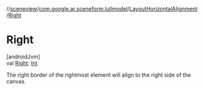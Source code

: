 //[sceneview](../../../index.md)/[com.google.ar.sceneform.lullmodel](../index.md)/[LayoutHorizontalAlignment](index.md)/[Right](-right.md)

# Right

[androidJvm]\
val [Right](-right.md): [Int](https://kotlinlang.org/api/latest/jvm/stdlib/kotlin/-int/index.html)

The right border of the rightmost element will align to the right side of the canvas.
